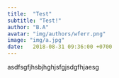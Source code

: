 ```yaml
---
title:  "Test"
subtitle: "Test!"
author: "B.A"
avatar: "img/authors/wferr.png"
image: "img/a.jpg"
date:   2018-08-31 09:36:00 +0700
---
```


asdfsgfjhsbjhghjsfgjsdgfhjaesg
